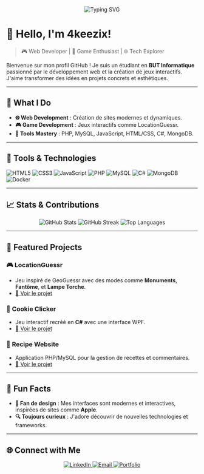 <div align="center">
  <img src="https://readme-typing-svg.herokuapp.com?color=36BCF7&lines=Welcome+to+4keezix's+Profile!;Passionate+Developer;Web+%26+Game+Creator" alt="Typing SVG">
</div>

# 👋 Hello, I'm 4keezix!

> 🎮 Web Developer | 🎲 Game Enthusiast | 🌐 Tech Explorer  

Bienvenue sur mon profil GitHub ! Je suis un étudiant en **BUT Informatique** passionné par le développement web et la création de jeux interactifs. J'aime transformer des idées en projets concrets et esthétiques.

---

## 🌟 What I Do
- **🌐 Web Development** : Création de sites modernes et dynamiques.
- **🎮 Game Development** : Jeux interactifs comme LocationGuessr.
- **🔧 Tools Mastery** : PHP, MySQL, JavaScript, HTML/CSS, C#, MongoDB.

---

## 🔧 Tools & Technologies

![HTML5](https://img.shields.io/badge/HTML5-E34F26?style=for-the-badge&logo=html5&logoColor=white)
![CSS3](https://img.shields.io/badge/CSS3-1572B6?style=for-the-badge&logo=css3&logoColor=white)
![JavaScript](https://img.shields.io/badge/JavaScript-F7DF1E?style=for-the-badge&logo=javascript&logoColor=black)
![PHP](https://img.shields.io/badge/PHP-777BB4?style=for-the-badge&logo=php&logoColor=white)
![MySQL](https://img.shields.io/badge/MySQL-4479A1?style=for-the-badge&logo=mysql&logoColor=white)
![C#](https://img.shields.io/badge/C%23-239120?style=for-the-badge&logo=csharp&logoColor=white)
![MongoDB](https://img.shields.io/badge/MongoDB-4EA94B?style=for-the-badge&logo=mongodb&logoColor=white)
![Docker](https://img.shields.io/badge/Docker-2496ED?style=for-the-badge&logo=docker&logoColor=white)

---

## 📈 Stats & Contributions

<div align="center">
  <img src="https://github-readme-stats.vercel.app/api?username=4keezix&show_icons=true&theme=radical" alt="GitHub Stats">
  <img src="https://streak-stats.demolab.com?user=4keezix&theme=radical&hide_border=true&date_format=j%20M%5B%20Y%5D" alt="GitHub Streak">
  <img src="https://github-readme-stats.vercel.app/api/top-langs/?username=4keezix&layout=compact&theme=radical" alt="Top Languages">
</div>

---

## 🚀 Featured Projects
### 🎮 **LocationGuessr**
- Jeu inspiré de GeoGuessr avec des modes comme **Monuments**, **Fantôme**, et **Lampe Torche**.
- [🔗 Voir le projet](https://github.com/4keezix/SAE_DEV_CookieClicker)

### 🍪 **Cookie Clicker**
- Jeu interactif recréé en **C#** avec une interface WPF.
- [🔗 Voir le projet](https://github.com/4keezix/SAE_DEV_CookieClicker)

### 📖 **Recipe Website**
- Application PHP/MySQL pour la gestion de recettes et commentaires.
- [🔗 Voir le projet](#)

---

## 🎯 Fun Facts
- **🎨 Fan de design** : Mes interfaces sont modernes et interactives, inspirées de sites comme **Apple**.
- **🔍 Toujours curieux** : J'adore découvrir de nouvelles technologies et frameworks.

---

## 🌐 Connect with Me
<div align="center">
  <a href="https://www.linkedin.com/in/4keezix/">
    <img src="https://img.shields.io/badge/LinkedIn-0A66C2?style=for-the-badge&logo=linkedin&logoColor=white" alt="LinkedIn">
  </a>
  <a href="mailto:4keezix@gmail.com">
    <img src="https://img.shields.io/badge/Email-D14836?style=for-the-badge&logo=gmail&logoColor=white" alt="Email">
  </a>
  <a href="https://4keezix.com">
    <img src="https://img.shields.io/badge/Portfolio-24292E?style=for-the-badge&logo=githubpages&logoColor=white" alt="Portfolio">
  </a>
</div>

